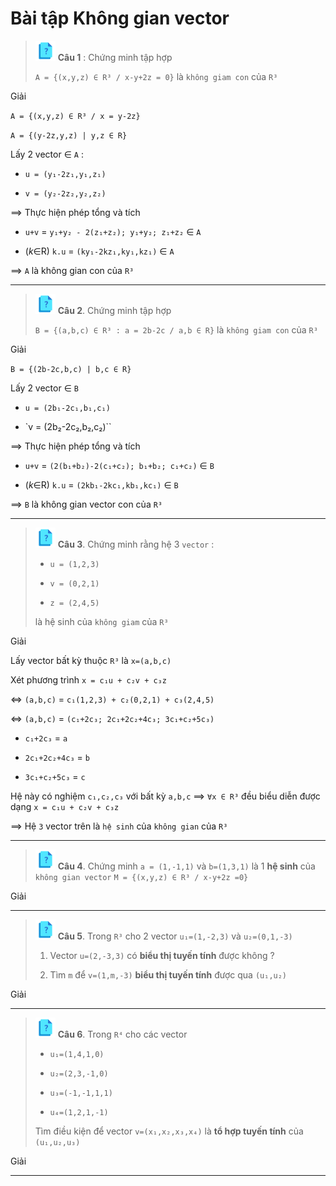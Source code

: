 # Bài tập Không gian vector

> ![icons8questionspng](https://raw.githubusercontent.com/Zenfection/Image/master/2021/03/31-11-32-26-icons8-questions.png) **Câu 1** : Chứng minh tập hợp 
> 
> `A = {(x,y,z) ∈ R³ / x-y+2z = 0}` là `không giam con` của `R³`

Giải

`A = {(x,y,z) ∈ R³ / x = y-2z}`

`A = {(y-2z,y,z) | y,z ∈ R}`

Lấy 2 vector ∈ `A` :

- `u = (y₁-2z₁,y₁,z₁)`

- `v = (y₂-2z₂,y₂,z₂)`

==> Thực hiện phép tổng và tích

- `u+v` = `y₁+y₂ - 2(z₁+z₂); y₁+y₂; z₁+z₂` ∈ `A` 

- (*k*∈R) `k.u` = `(ky₁-2kz₁,ky₁,kz₁)` ∈ `A`

==> `A` là không gian con của `R³`

---

> ![icons8questionspng](https://raw.githubusercontent.com/Zenfection/Image/master/2021/03/31-11-32-26-icons8-questions.png) **Câu 2**. Chứng minh tập hợp
> 
> `B = {(a,b,c) ∈ R³ : a = 2b-2c / a,b ∈ R}` là `không giam con` của `R³`

Giải

`B = {(2b-2c,b,c) | b,c ∈ R}`

Lấy 2 vector ∈ `B` 

- `u = (2b₁-2c₁,b₁,c₁)`

- `v = (2b₂-2c₂,b₂,c₂)``

==> Thực hiện phép tổng và tích

- `u+v` = `(2(b₁+b₂)-2(c₁+c₂); b₁+b₂; c₁+c₂)` ∈ `B`

- (*k*∈R) `k.u` = `(2kb₁-2kc₁,kb₁,kc₁)` ∈ `B`

==> `B` là không gian vector con của `R³` 

---

> ![icons8questionspng](https://raw.githubusercontent.com/Zenfection/Image/master/2021/03/31-11-32-26-icons8-questions.png) **Câu 3**. Chứng minh rằng hệ 3 `vector` : 
> 
> - `u = (1,2,3)`
> 
> - `v = (0,2,1)`
> 
> - `z = (2,4,5)`
> 
> là hệ sinh của `không giam` của `R³`

Giải

Lấy vector bất kỳ thuộc `R³` là `x=(a,b,c)`

Xét phương trình `x = c₁u + c₂v + c₃z`

<=> `(a,b,c)` = `c₁(1,2,3) + c₂(0,2,1) + c₃(2,4,5)`

<=> `(a,b,c)` = `(c₁+2c₃; 2c₁+2c₂+4c₃; 3c₁+c₂+5c₃)`

- `c₁+2c₃` = `a`

- `2c₁+2c₂+4c₃` = `b`

- `3c₁+c₂+5c₃` = `c`

Hệ này có nghiệm `c₁,c₂,c₃` với bất kỳ `a,b,c` ==> `∀x ∈ R³` đều biểu diễn được dạng `x = c₁u + c₂v + c₃z`

==> Hệ `3` vector trên là `hệ sinh` của  `không gian` của `R³`

---

> ![icons8questionspng](https://raw.githubusercontent.com/Zenfection/Image/master/2021/03/31-11-32-26-icons8-questions.png) **Câu 4**. Chứng minh `a = (1,-1,1)` và `b=(1,3,1)` là 1 **hệ sinh** của `không gian vector` `M = {(x,y,z) ∈ R³ / x-y+2z =0}`

Giải

---

> ![icons8questionspng](https://raw.githubusercontent.com/Zenfection/Image/master/2021/03/31-11-32-26-icons8-questions.png) **Câu 5**. Trong `R³` cho 2 vector `u₁=(1,-2,3)` và `u₂=(0,1,-3)`
> 
> 1. Vector `u=(2,-3,3)` có **biểu thị tuyến tính** được không ? 
> 
> 2. Tìm `m` để `v=(1,m,-3)` **biểu thị tuyến tính** được qua `(u₁,u₂)`

Giải

---

> ![icons8questionspng](https://raw.githubusercontent.com/Zenfection/Image/master/2021/03/31-11-32-26-icons8-questions.png) **Câu 6**. Trong `R⁴` cho các vector
> 
> - `u₁=(1,4,1,0)` 
> 
> - `u₂=(2,3,-1,0)`
> 
> - `u₃=(-1,-1,1,1)`
> 
> - `u₄=(1,2,1,-1)`
> 
> Tìm điều kiện để vector `v=(x₁,x₂,x₃,x₄)` là **tổ hợp tuyến tính** của `(u₁,u₂,u₃)`

Giải

---
